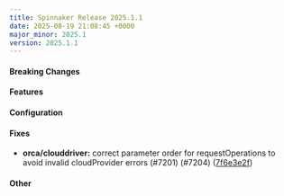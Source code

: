```yaml
---
title: Spinnaker Release 2025.1.1
date: 2025-08-19 21:08:45 +0000
major_minor: 2025.1
version: 2025.1.1
---
```


#### Breaking Changes


#### Features


#### Configuration


#### Fixes

* **orca/clouddriver:** correct parameter order for requestOperations to avoid invalid cloudProvider errors (#7201) (#7204) ([7f6e3e2f](https://github.com/spinnaker/spinnaker/commit/7f6e3e2f325f2607a6fdd3e4e21f307b69f09cd9))

#### Other

